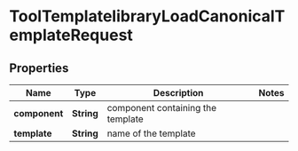 

# ToolTemplatelibraryLoadCanonicalTemplateRequest


## Properties

| Name | Type | Description | Notes |
|------------ | ------------- | ------------- | -------------|
|**component** | **String** | component containing the template |  |
|**template** | **String** | name of the template |  |



